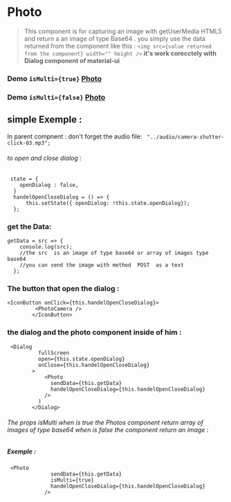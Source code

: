  # Photo
 > This component is for capturing an image with getUserMedia HTML5 and return a an image of type Base64 .
 you simply use the data returned from the component like this :
```<img src={value returned from the component} width="" height />```
__it's work corecctely with Dialog component of material-ui__

### Demo ```isMulti={true}``` [Photo](https://eloquent-kare-2a923f.netlify.com/)
### Demo ```isMulti={false}``` [Photo](https://gallant-hodgkin-cebe88.netlify.com/)

## simple Exemple :
In parent compnent  :
don't forget the audio file:
``` "../audio/camera-shutter-click-03.mp3";```

###### to open and close dialog :

```
 state = {
    openDialog : false,
  }
  handelOpenCloseDialog = () => {
      this.setState({ openDialog: !this.state.openDialog});
  };
```
### get the Data:
```
getData = src => {
    console.log(src);
    //the src  is an image of type base64 or array of images type base64
    //you can send the image with method  POST  as a text
  };
```

### The button that open the dialog :
```
<IconButton onClick={this.handelOpenCloseDialog}>
         <PhotoCamera />
        </IconButton>
```

### the dialog and the photo component inside of him :
```
 <Dialog
          fullScreen
          open={this.state.openDialog}
          onClose={this.handelOpenCloseDialog}
        >
            <Photo
              sendData={this.getData}
              handelOpenCloseDialog={this.handelOpenCloseDialog}
            />
          )
        </Dialog>
 ```
###### The props isMulti when is true the Photos component return array of images of type base64 when is false the component return an image : 
##### Exemple :
```
 <Photo
              sendData={this.getData}
              isMulti={true}
              handelOpenCloseDialog={this.handelOpenCloseDialog}
            />
```